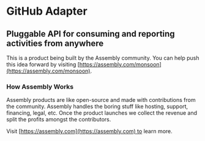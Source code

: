 # GitHub Adapter

## Pluggable API for consuming and reporting activities from anywhere

This is a product being built by the Assembly community. You can help push this idea forward by visiting [https://assembly.com/monsoon](https://assembly.com/monsoon).

### How Assembly Works

Assembly products are like open-source and made with contributions from the community. Assembly handles the boring stuff like hosting, support, financing, legal, etc. Once the product launches we collect the revenue and split the profits amongst the contributors.

Visit [https://assembly.com](https://assembly.com) to learn more.
